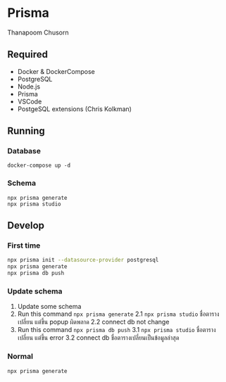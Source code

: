 # Prisma

Thanapoom Chusorn

## Required
- Docker & DockerCompose
- PostgreSQL
- Node.js
- Prisma
- VSCode
- PostgeSQL extensions (Chris Kolkman)


## Running
### Database
```
docker-compose up -d
```
### Schema
```
npx prisma generate
npx prisma studio
```

## Develop
### First time
```bash
npx prisma init --datasource-provider postgresql
npx prisma generate
npx prisma db push
```

### Update schema
1. Update some schema
2. Run this command `npx prisma generate`
    2.1 `npx prisma studio` ชื่อตารางเปลี่ยน แต่ขึ้น popup ผิดพลาด
    2.2 connect db not change 
3. Run this command `npx prisma db push`
    3.1 `npx prisma studio` ชื่อตารางเปลี่ยน แต่ขึ้น error
    3.2 connect db ชื่อตารางเปลี่ยนเป็นข้อมูลล่าสุด

### Normal
```bash
npx prisma generate
```
